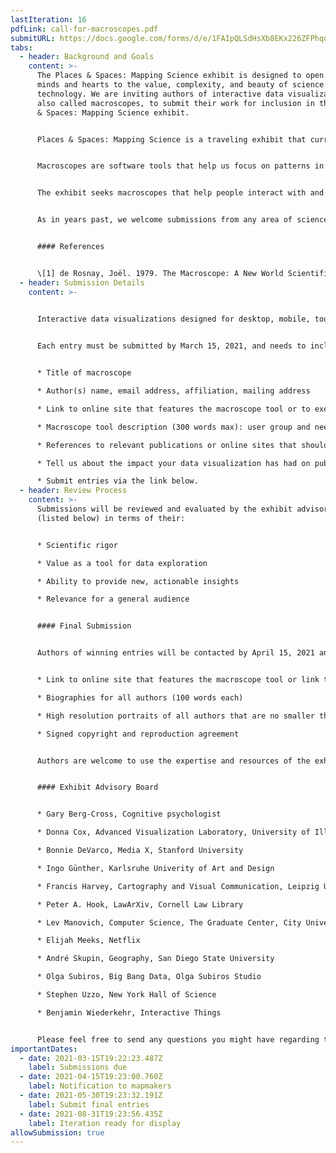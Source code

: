 ```yaml
---
lastIteration: 16
pdfLink: call-for-macroscopes.pdf
submitURL: https://docs.google.com/forms/d/e/1FAIpQLSdHsXb8EKx226ZFPhqoiAXXN2-qOerxDbCqEgxr5qoBuFyO7w/closedform
tabs:
  - header: Background and Goals
    content: >-
      The Places & Spaces: Mapping Science exhibit is designed to open people’s
      minds and hearts to the value, complexity, and beauty of science and
      technology. We are inviting authors of interactive data visualizations,
      also called macroscopes, to submit their work for inclusion in the Places
      & Spaces: Mapping Science exhibit.


      Places & Spaces: Mapping Science is a traveling exhibit that currently features 100 maps and 20 interactive macroscopes from a wide range of disciplines. Since 2005, the exhibit has traveled to 28 countries and appeared in various formats at over 382 venues and events, including the Davos Economic Forum, National Academy of Sciences, and the New York Public Library. News coverage has appeared in Nature, Science, USA Today, and Wired.


      Macroscopes are software tools that help us focus on patterns in data that are too large or complex to see with the naked eye. The term macroscope was first coined in 1979 by Joël de Rosnay in a book titled The Macroscope: A New World Scientific System \[1]. To meet the challenges posed by the rapidly increasing abundance, diversity, and complexity of information, de Rosnay proposes the macroscope, a tool for observing “what is at once too great, too slow, and too complex for our eyes.”


      The exhibit seeks macroscopes that help people interact with and understand data in new ways. Macroscopes that use novel data sets and algorithms, or employ innovative user interface designs are particularly welcome. The exhibit aims to set de facto standards for mapping the landscape of education, science, and technology, see [](http://scimaps.org/iteration/macroscopes)[macroscopes](/macroscopes) for macroscopes already included in the exhibit.


      As in years past, we welcome submissions from any area of science. However, this year we are particularly interested in macroscopes that help us better understand, prepare for, or confront the many challenges we face as a people. The Covid-19 global pandemic has thrown a spotlight on—and in many cases exacerbated the impact of—long-standing inequalities in health care, education, employment, and well-being. Many communities struggle with issues of mental health and drug addiction. And, of course, we are still in the midst of an environmental crisis that seems to grow more dire everyday. Thus, the need is great for macroscope tools that can have a real impact on the way we confront these and the many other challenges ahead.


      #### References


      \[1] de Rosnay, Joël. 1979. The Macroscope: A New World Scientific System. New York: Harper & Row.
  - header: Submission Details
    content: >-
      

      Interactive data visualizations designed for desktop, mobile, touch-enabled, and/or large (e.g., tiled wall) devices are all welcome. To be incorporated into our exhibit kiosk, macroscopes must be 1) web-based, 2) touch-enabled, 3) allowed to run inside an iframe element, 4) have CORS enabled for http://idemo.cns.iu.edu, and 5) served over HTTPS. Macroscopes will be deployed on a 46” multi-touch display running Ubuntu 18.04 LTS and Chrome 69. Each macroscope should be fully functional for at least two years. Macroscopes might be deployed using other hardware, please contact the curatorial team to discuss options. Macroscope authors should be available to work with the exhibit staff over a period of three months to prepare the macroscopes for public display and travel.


      Each entry must be submitted by March 15, 2021, and needs to include:


      * Title of macroscope

      * Author(s) name, email address, affiliation, mailing address

      * Link to online site that features the macroscope tool or to executable code

      * Macroscope tool description (300 words max): user group and needs served, data used, data analysis performed, visualization techniques applied, and main insights gained

      * References to relevant publications or online sites that should be cited, links to related projects or works

      * Tell us about the impact your data visualization has had on public awareness, social policy, or political action.

      * Submit entries via the link below.
  - header: Review Process
    content: >-
      Submissions will be reviewed and evaluated by the exhibit advisory board
      (listed below) in terms of their:


      * Scientific rigor

      * Value as a tool for data exploration

      * Ability to provide new, actionable insights

      * Relevance for a general audience


      #### Final Submission


      Authors of winning entries will be contacted by April 15, 2021 and invited to submit final entries by May 30, 2021. Each final entry consists of:


      * Link to online site that features the macroscope tool or link to executable code. This must be a fully self-contained version of the macroscope that can operate without any outside links and without opening new windows.

      * Biographies for all authors (100 words each)

      * High resolution portraits of all authors that are no smaller than 360 x 450 pixels, or 1.2" x 1.5" at 300 dpi.

      * Signed copyright and reproduction agreement


      Authors are welcome to use the expertise and resources of the exhibit curators and designers. The macroscopes are expected to be ready for display by August 31, 2021.


      #### Exhibit Advisory Board


      * Gary Berg-Cross, Cognitive psychologist

      * Donna Cox, Advanced Visualization Laboratory, University of Illinois at Urbana-Champaign

      * Bonnie DeVarco, Media X, Stanford University

      * Ingo Günther, Karlsruhe Univerity of Art and Design

      * Francis Harvey, Cartography and Visual Communication, Leipzig University

      * Peter A. Hook, LawArXiv, Cornell Law Library

      * Lev Manovich, Computer Science, The Graduate Center, City University of New York

      * Elijah Meeks, Netflix

      * André Skupin, Geography, San Diego State University

      * Olga Subiros, Big Bang Data, Olga Subiros Studio

      * Stephen Uzzo, New York Hall of Science

      * Benjamin Wiederkehr, Interactive Things


      Please feel free to send any questions you might have regarding the judging process to Katy Börner (ude.anaidni@ytak) and use the subject heading “Macroscope Inquiry.”
importantDates:
  - date: 2021-03-15T19:22:23.487Z
    label: Submissions due
  - date: 2021-04-15T19:23:00.760Z
    label: Notification to mapmakers
  - date: 2021-05-30T19:23:32.191Z
    label: Submit final entries
  - date: 2021-08-31T19:23:56.435Z
    label: Iteration ready for display
allowSubmission: true
---
```

